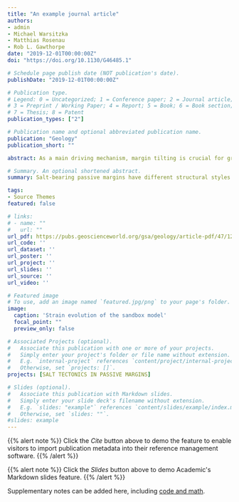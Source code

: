 ```yaml
---
title: "An example journal article"
authors:
- admin
- Michael Warsitzka
- Matthias Rosenau
- Rob L. Gawthorpe
date: "2019-12-01T00:00:00Z"
doi: "https://doi.org/10.1130/G46485.1"

# Schedule page publish date (NOT publication's date).
publishDate: "2019-12-01T00:00:00Z"

# Publication type.
# Legend: 0 = Uncategorized; 1 = Conference paper; 2 = Journal article;
# 3 = Preprint / Working Paper; 4 = Report; 5 = Book; 6 = Book section;
# 7 = Thesis; 8 = Patent
publication_types: ["2"]

# Publication name and optional abbreviated publication name.
publication: "Geology"
publication_short: ""

abstract: As a main driving mechanism, margin tilting is crucial for gravitational thin-skinned salt tectonics. We investigate how instant versus progressive margin tilting influence salt tectonics using an analogue modelling setup where tilting rate can be controlled. Instant tilting results in initially high deformation rates triggering widely distributed upslope extension and downslope contraction. Later, both the extensional and contractional domains migrate upslope as early extensional structures are successively deactivated, while deformation rates decrease exponentially. In contrast, progressive tilting leads to downslope migration of the extensional domain by sequentially formed, long-lived normal faults. Contraction structures initially occur across a wide downslope area, and subsequently become localized on a few, long-lived thrusts. We attribute the distinct differences in structural evolution between the two tilting scenarios to mechanical coupling between the brittle overburden and underlying viscous material controlled by the deformation rate. By demonstrating the spatiotemporal variations of structural style and kinematic evolution associated with instant versus progressive tilting, we suggest that such variation is identifiable in subsurface datasets and therefore can provide a new way to constrain and analyse margin tilting histories.

# Summary. An optional shortened abstract.
summary: Salt-bearing passive margins have different structural styles and kinematic evolution under progressive margin tilting and instant margin tilting,respectively.

tags:
- Source Themes
featured: false

# links:
# - name: ""
#   url: ""
url_pdf: https://pubs.geoscienceworld.org/gsa/geology/article-pdf/47/12/1122/4870133/1122.pdf
url_code: ''
url_dataset: ''
url_poster: ''
url_project: ''
url_slides: ''
url_source: ''
url_video: ''

# Featured image
# To use, add an image named `featured.jpg/png` to your page's folder. 
image:
  caption: 'Strain evolution of the sandbox model'
  focal_point: ""
  preview_only: false

# Associated Projects (optional).
#   Associate this publication with one or more of your projects.
#   Simply enter your project's folder or file name without extension.
#   E.g. `internal-project` references `content/project/internal-project/index.md`.
#   Otherwise, set `projects: []`.
projects: [SALT TECTONICS IN PASSIVE MARGINS]

# Slides (optional).
#   Associate this publication with Markdown slides.
#   Simply enter your slide deck's filename without extension.
#   E.g. `slides: "example"` references `content/slides/example/index.md`.
#   Otherwise, set `slides: ""`.
#slides: example
---
```


{{% alert note %}}
Click the *Cite* button above to demo the feature to enable visitors to import publication metadata into their reference management software.
{{% /alert %}}

{{% alert note %}}
Click the *Slides* button above to demo Academic's Markdown slides feature.
{{% /alert %}}

Supplementary notes can be added here, including [code and math](https://sourcethemes.com/academic/docs/writing-markdown-latex/).
